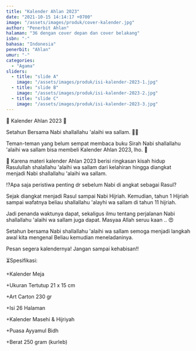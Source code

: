 ```yaml
---
title: "Kalender Ahlan 2023"
date: "2021-10-15 14:14:17 +0700"
image: "/assets/images/produk/cover-kalender.jpg"
author: "Penerbit Ahlan"
halaman: "36 dengan cover depan dan cover belakang"
isbn: "-"
bahasa: "Indonesia"
penerbit: "Ahlan"
umur: "-"
categories: 
  - "Agama"
sliders: 
  - title: "slide A"
    image: "/assets/images/produk/isi-kalender-2023-1.jpg"
  - title: "slide B"
    image: "/assets/images/produk/isi-kalender-2023-2.jpg"
  - title: "slide C"
    image: "/assets/images/produk/isi-kalender-2023-3.jpg"
---
```


💞 Kalender Ahlan 2023 💞



Setahun Bersama Nabi shallallahu 'alaihi wa sallam. 🤗🤗



Teman-teman  yang belum sempat membaca buku Sirah Nabi shallallahu 'alaihi wa sallam bisa membeli Kalender Ahlan 2023, lho. 🤩



💢 Karena materi kalender Ahlan 2023 berisi ringkasan kisah hidup Rasulullah shalallahu 'alaihi wa sallam dari kelahiran hingga diangkat menjadi Nabi shallallahu 'alaihi wa sallam.



⁉️Apa saja peristiwa penting dr sebelum Nabi di angkat sebagai Rasul?

Sejak diangkat menjadi Rasul sampai Nabi Hijriah. Kemudian, tahun 1 Hijriah sampai wafatnya beliau shallallahu 'alayhi wa sallam di tahun 11 hijriah. 



Jadi penanda waktunya dapat, sekaligus ilmu tentang perjalanan Nabi shallallahu 'alaihi wa sallam juga dapat. Masyaa Allah seruu kaan .. 😍



Setahun bersama Nabi shallallahu 'alaihi wa sallam semoga menjadi langkah awal kita mengenal Beliau kemudian meneladaninya.



Pesan segera kalendernya! Jangan sampai kehabisan‼️



⏳Spesifikasi:

+Kalender Meja

+Ukuran Tertutup 21 x 15 cm

+Art Carton 230 gr

+Isi 26 Halaman

+Kalender Masehi & Hijriyah

+Puasa Ayyamul Bidh

+Berat 250 gram (kurleb)
